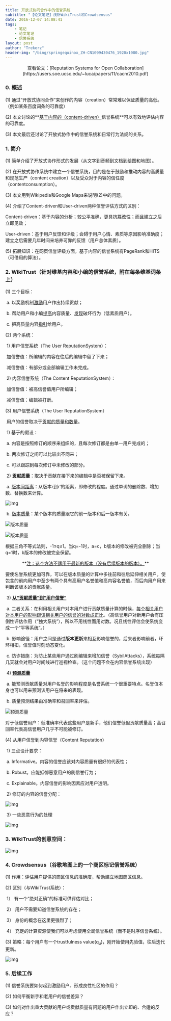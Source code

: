 ```yaml
---
title: 开放式协同合作中的信誉系统
subtitle: "【论文笔记】浅析WikiTrust和Crowdsensus"
date: 2016-12-07 14:08:41
tags: 
	- 笔记
	- 论文笔记
	- 信誉系统
layout: post
author: "Trekerz"
header-img: "/bing/springequinox_ZH-CN1099430476_1920x1080.jpg"
---
```


<center>查看论文：[Reputation Systems for Open Collaboration](https://users.soe.ucsc.edu/~luca/papers/11/cacm2010.pdf)</center>

### **0.   概述**

(1)  通过“开放式协同合作”来创作的内容（creation）常常难以保证质量的高低。（例如某条百度词条的可靠度）

(2)  本文讨论的**<u>基于内容的（content-driven）</u>信誉系统**可以有效地评估内容的可靠度。

(3)  本文最后还讨论了开放式协作中的信誉系统和日常行为法规的关系。

### **1.   简介**

(1)  简单介绍了开放式协作形式的发展（从文字到音频到文档到绘图和地图）。

(2)  在开放式协作系统中建立一个信誉系统，目的是在于鼓励和推动内容的高质量和规范生产（content creation）以及受众对于内容的信任度（contentconsumption）。

(3)  本文用到Wikipedia和Google Maps来说明(2)中的问题。

(4)  介绍了Content-driven和User-driven两种信誉评估方式的区别：

Content-driven：基于内容的分析；较公平准确，更具抗篡改性；而且建立之后立即见效；

User-driven：基于用户反馈和评级；会碍于用户心情、素质等原因影响准确度；建立之后需要几年时间来培养可靠的反馈（用户总体素质）。

(5)  拓展知识：在网页信誉评级方面，基于内容的信誉系统有PageRank和HITS（可借用的算法）。

### **2.   WikiTrust（针对维基内容和小编的信誉系统，附在每条维基词条上）**

(1)  三个目标：

​	a.    以奖励机制<u>激励</u>用户作出持续贡献；

​	b.    帮助用户和小编<u>提高</u>内容质量、<u>发现</u>破坏行为（低素质用户）。

​	c.    把高质量内容<u>指引</u>给用户。

(2)  两个系统：

​	1)    用户信誉系统（The User ReputationSystem）：

​		加信誉值：所编辑的内容在往后的编辑中留了下来；

​		减信誉值：有部分或全部编辑工作未完成。

​	2)    内容信誉系统（The Content ReputationSystem）：

​		加信誉值：被高信誉值用户所编辑；

​		减信誉值：编辑被打断。

(3)  用户信誉系统（The User ReputationSystem）

​	用户的信誉取决于<u>贡献的质量和数量</u>。

​	1)    基于的假设：

​		a.    内容是按照修订的顺序来组织的，且每次修订都是由单一用户完成的；

​		b.    两次修订之间可以比较出不同来；

​		c.    可以跟踪到每次修订中未修改的部分。

​	2)    **<u>贡献质量</u>**：取决于贡献在接下来的编辑中是否被保留下来。

​		a.    <u>版本间距离</u>：从版本r到r’的距离，即修改的程度。通过单词的删除数、增加数、替换数来计算。

![img](1.png)

​		b.    <u>版本质量</u>：某个版本的质量跟它的前一版本和后一版本有关。

![版本质量](2.png)

![版本质量](3.png)

根据三角不等式法则，-1≤q≤1。当q=-1时，a=c，b版本的修改被完全删除；当q=1时，b版本的修改被完全保留。

<center>**<u>注：这个方法不适用于最新的版本（没有后续版本的版本）。</u>**</center>

要使名誉系统更加可靠，可以在版本质量的计算中多往前和往后延伸相关用户，使包含的前向用户中至少有两个具有高用户名誉值和高内容名誉值，而后向用户用来判断该版本的贡献质量。

​	3)    **<u>从“贡献质量”到“用户信誉”</u>**

​		a.    二者关系：在利用相关用户对本用户进行贡献质量计算的时候，<u>每个相关用户对本用户的影响跟该相关用户的信誉的对数成正比</u>。（高信誉用户对新用户会有压倒性评估作用（“独大系统”），所以不用线性而用对数。况且线性评估会使系统变成一个“平等系统”。）

​		b.    影响途径：用户之间是通过**版本更新**来相互影响信誉的，后来者影响前者，环环相扣，信誉值时刻动态变化。

​		c.    防诈措施：为防止某些用户通过刷编辑来增加信誉（SybilAttacks），系统每隔几天就会对用户时间线进行巡视检查。（这个问题不会在内容信誉系统出现）

​	4)    **<u>预测质量</u>**

​		a.    能预测贡献质量对用户名誉的影响程度是名誉系统一个很重要特点。名誉值本身也可以用来预测该用户在将来的表现。

​		b.    质量预测结果由准确率和召回率来评估。

![预测质量](4.png)

​		对于低信誉用户：低准确率代表这些用户是新手，他们信誉低但贡献质量高；高召回率代表高信誉用户几乎不可能被修订。

(4)  从用户信誉到内容信誉（Content Reputation）

​	1)    三点设计要求：

​		a.    Informative。内容的信誉应该对内容质量有很好的代表性；

​		b.    Robust。应能抵御恶意用户的刷信誉行为；

​		c.    Explainable。内容信誉的影响因素应对用户透明。

​	2)    修订的内容的信誉分配：

![img](5.png)

​	3)    一些恶意行为的处理

![img](6.png)

### **3.   WikiTrust的创意空间：**

![img](7.png)

### **4.   Crowdsensus（谷歌地图上的一个商区标记信誉系统）**

(1)  作用：评估用户提供的商区信息的准确度，帮助建立地图商区信息。

(2)  区别（与WikiTrust系统）：

​	1） 有一个“绝对正确”的标准可供评估对比；

​	2） 用户不需要知道信誉系统的存在；

​	3） 身份的概念在这里更强烈了；

​	4） 充足的计算资源使我们可以考虑使用全局信誉系统（而不是时序信誉系统）。

(3)   策略：每个用户有一个trustfulness value(q<sub>u</sub>)，刚开始使用先验值，往后迭代更新。

![img](8.png)

### **5.   后续工作**

(1)  信誉系统要如何起到激励用户、形成良性社区的作用？

(2)  如何平衡新手和老用户的信誉差异？

(3)  如何对作出重大贡献的用户或贡献质量有问题的用户作出立即的、合适的反应？

<br/>

<br/>